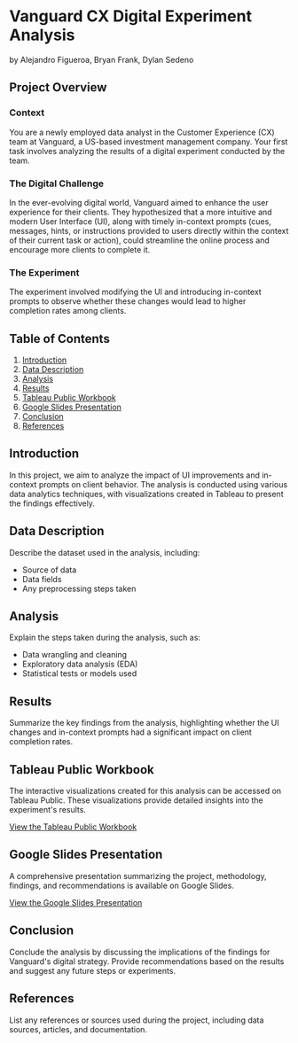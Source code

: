 # Vanguard CX Digital Experiment Analysis
by Alejandro Figueroa, Bryan Frank, Dylan Sedeno

## Project Overview

### Context

You are a newly employed data analyst in the Customer Experience (CX) team at Vanguard, a US-based investment management company. Your first task involves analyzing the results of a digital experiment conducted by the team.

### The Digital Challenge

In the ever-evolving digital world, Vanguard aimed to enhance the user experience for their clients. They hypothesized that a more intuitive and modern User Interface (UI), along with timely in-context prompts (cues, messages, hints, or instructions provided to users directly within the context of their current task or action), could streamline the online process and encourage more clients to complete it.

### The Experiment

The experiment involved modifying the UI and introducing in-context prompts to observe whether these changes would lead to higher completion rates among clients.

## Table of Contents

1. [Introduction](#introduction)
2. [Data Description](#data-description)
3. [Analysis](#analysis)
4. [Results](#results)
5. [Tableau Public Workbook](#tableau-public-workbook)
6. [Google Slides Presentation](#google-slides-presentation)
7. [Conclusion](#conclusion)
8. [References](#references)

## Introduction

In this project, we aim to analyze the impact of UI improvements and in-context prompts on client behavior. The analysis is conducted using various data analytics techniques, with visualizations created in Tableau to present the findings effectively.

## Data Description

Describe the dataset used in the analysis, including:

- Source of data
- Data fields
- Any preprocessing steps taken

## Analysis

Explain the steps taken during the analysis, such as:

- Data wrangling and cleaning
- Exploratory data analysis (EDA)
- Statistical tests or models used

## Results

Summarize the key findings from the analysis, highlighting whether the UI changes and in-context prompts had a significant impact on client completion rates.

## Tableau Public Workbook

The interactive visualizations created for this analysis can be accessed on Tableau Public. These visualizations provide detailed insights into the experiment's results.

[View the Tableau Public Workbook]([https://public.tableau.com/profile/your_username#!/vizhome/your_workbook](https://public.tableau.com/views/Ironhack-EDA-Project/Story1?:language=en-US&publish=yes&:sid=&:display_count=n&:origin=viz_share_link))

## Google Slides Presentation

A comprehensive presentation summarizing the project, methodology, findings, and recommendations is available on Google Slides.

[View the Google Slides Presentation](https://docs.google.com/presentation/d/1NTZg2U_izvyAM4VOe43xKWZlGpBYQjS60Ru1KHkG1Ic/edit?usp=sharing)

## Conclusion

Conclude the analysis by discussing the implications of the findings for Vanguard's digital strategy. Provide recommendations based on the results and suggest any future steps or experiments.

## References

List any references or sources used during the project, including data sources, articles, and documentation.
